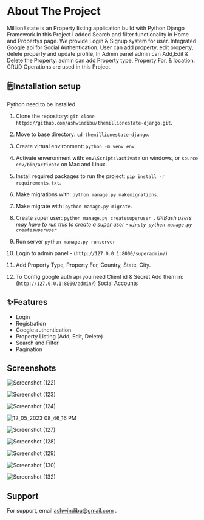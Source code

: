 
# About The Project

MillionEstate is an Property listing application build with Python Django Framework.In this Project I added Search and filter functionality in Home and Propertys page. We provide Login & Signup system for user. Integrated Google api for Social Authentication. User can add property, edit property, delete property and update profile, In Admin panel admin can Add,Edit & Delete the Property. admin can add Property type, Property For, & location. CRUD Operations are used in this Project.
## 🗒️Installation setup

Python need to be installed

1. Clone the repository: ```git clone https://github.com/ashwindibu/themillionestate-django.git```.

2. Move to base directory: ```cd themillionestate-django```.

3. Create virtual environment: ```python -m venv env```.

4. Activate enveronment with: ```env\Scripts\activate``` on windows, or ```source env/bin/activate``` on Mac and Linux.

5. Install required packages to run the project: ```pip install -r requirements.txt```.

6. Make migrations with: ```python manage.py makemigrations```.

7. Make migrate with: ```python manage.py migrate```.

8. Create super user: ```python manage.py createsuperuser ```.
 _GitBash users may have to run this to create a super user - `winpty python manage.py createsuperuser`_

11. Run server ```python manage.py runserver```

12. Login to admin panel - (`http://127.0.0.1:8000/superadmin/`)

13. Add Property Type, Property For, Country, State, City.

14. To Config google auth api you need Client id & Secret Add them in: (`http://127.0.0.1:8000/admin/`) Social Accounts









    
## ✨Features

- Login 
- Registration
- Google authentication
- Property Listing (Add, Edit, Delete)
- Search and Filter
- Pagination



## Screenshots

![Screenshot (122)](https://github.com/ashwindibu/themillionestate-django/assets/92941960/25828dd2-b9a3-4808-a49c-5c0cf1970c78)

![Screenshot (123)](https://github.com/ashwindibu/themillionestate-django/assets/92941960/be3c23d1-34f5-4181-bf58-9c8df109f2e4)


![Screenshot (124)](https://github.com/ashwindibu/themillionestate-django/assets/92941960/611285f1-dd6d-4f47-8bcf-36649f00f0de)

![12_05_2023 08_46_16 PM](https://github.com/ashwindibu/themillionestate-django/assets/92941960/e475f5a5-d1e7-4343-96e4-27c7b597fd5c)

![Screenshot (127)](https://github.com/ashwindibu/themillionestate-django/assets/92941960/79d99b54-da28-4760-bd73-92592ad790a4)

![Screenshot (128)](https://github.com/ashwindibu/themillionestate-django/assets/92941960/48660bb4-0289-401b-9c80-093144252e3f)

![Screenshot (129)](https://github.com/ashwindibu/themillionestate-django/assets/92941960/2d655cb8-6d77-4256-a295-9d2a825a280b)

![Screenshot (130)](https://github.com/ashwindibu/themillionestate-django/assets/92941960/d03f08bc-2a11-4dfb-b1c8-44a5030392bd)

![Screenshot (132)](https://github.com/ashwindibu/themillionestate-django/assets/92941960/65feb644-ee3e-4b4a-abdc-2f263fa31c41)



## Support

For support, email ashwindibu@gmail.com .

